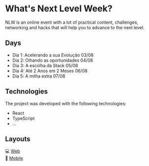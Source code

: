 # What's Next Level Week?

NLW is an online event with a lot of practical content, challenges, networking and hacks that will help you to advance to the next level.

## Days

* Dia 1: Acelerando a sua Evolução 03/08
* Dia 2: Olhando as oportunidades 04/08
* Dia 3: A escolha da Stack 05/08
* Dia 4: Até 2 Anos em 2 Meses 06/08
* Dia 5: A milha extra 07/08

## Technologies

The project was developed with the following technologies:

* React
* TypeScript
* ...

## Layouts

:computer: [Web](https://www.figma.com/file/GHGS126t7WYjnPZdRKChJF/Proffy-Web)\
:iphone: [Mobile](https://www.figma.com/file/e33KvgUpFdunXxJjHnK7CG/Proffy-Mobile)
